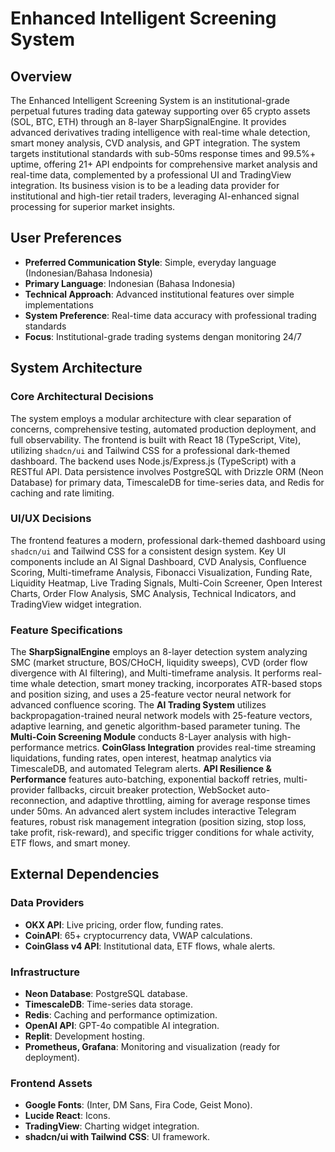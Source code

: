# Enhanced Intelligent Screening System

## Overview
The Enhanced Intelligent Screening System is an institutional-grade perpetual futures trading data gateway supporting over 65 crypto assets (SOL, BTC, ETH) through an 8-layer SharpSignalEngine. It provides advanced derivatives trading intelligence with real-time whale detection, smart money analysis, CVD analysis, and GPT integration. The system targets institutional standards with sub-50ms response times and 99.5%+ uptime, offering 21+ API endpoints for comprehensive market analysis and real-time data, complemented by a professional UI and TradingView integration. Its business vision is to be a leading data provider for institutional and high-tier retail traders, leveraging AI-enhanced signal processing for superior market insights.

## User Preferences
- **Preferred Communication Style**: Simple, everyday language (Indonesian/Bahasa Indonesia)
- **Primary Language**: Indonesian (Bahasa Indonesia)  
- **Technical Approach**: Advanced institutional features over simple implementations
- **System Preference**: Real-time data accuracy with professional trading standards
- **Focus**: Institutional-grade trading systems dengan monitoring 24/7

## System Architecture

### Core Architectural Decisions
The system employs a modular architecture with clear separation of concerns, comprehensive testing, automated production deployment, and full observability. The frontend is built with React 18 (TypeScript, Vite), utilizing `shadcn/ui` and Tailwind CSS for a professional dark-themed dashboard. The backend uses Node.js/Express.js (TypeScript) with a RESTful API. Data persistence involves PostgreSQL with Drizzle ORM (Neon Database) for primary data, TimescaleDB for time-series data, and Redis for caching and rate limiting.

### UI/UX Decisions
The frontend features a modern, professional dark-themed dashboard using `shadcn/ui` and Tailwind CSS for a consistent design system. Key UI components include an AI Signal Dashboard, CVD Analysis, Confluence Scoring, Multi-timeframe Analysis, Fibonacci Visualization, Funding Rate, Liquidity Heatmap, Live Trading Signals, Multi-Coin Screener, Open Interest Charts, Order Flow Analysis, SMC Analysis, Technical Indicators, and TradingView widget integration.

### Feature Specifications
The **SharpSignalEngine** employs an 8-layer detection system analyzing SMC (market structure, BOS/CHoCH, liquidity sweeps), CVD (order flow divergence with AI filtering), and Multi-timeframe analysis. It performs real-time whale detection, smart money tracking, incorporates ATR-based stops and position sizing, and uses a 25-feature vector neural network for advanced confluence scoring. The **AI Trading System** utilizes backpropagation-trained neural network models with 25-feature vectors, adaptive learning, and genetic algorithm-based parameter tuning. The **Multi-Coin Screening Module** conducts 8-Layer analysis with high-performance metrics. **CoinGlass Integration** provides real-time streaming liquidations, funding rates, open interest, heatmap analytics via TimescaleDB, and automated Telegram alerts. **API Resilience & Performance** features auto-batching, exponential backoff retries, multi-provider fallbacks, circuit breaker protection, WebSocket auto-reconnection, and adaptive throttling, aiming for average response times under 50ms. An advanced alert system includes interactive Telegram features, robust risk management integration (position sizing, stop loss, take profit, risk-reward), and specific trigger conditions for whale activity, ETF flows, and smart money.

## External Dependencies

### Data Providers
- **OKX API**: Live pricing, order flow, funding rates.
- **CoinAPI**: 65+ cryptocurrency data, VWAP calculations.
- **CoinGlass v4 API**: Institutional data, ETF flows, whale alerts.

### Infrastructure
- **Neon Database**: PostgreSQL database.
- **TimescaleDB**: Time-series data storage.
- **Redis**: Caching and performance optimization.
- **OpenAI API**: GPT-4o compatible AI integration.
- **Replit**: Development hosting.
- **Prometheus, Grafana**: Monitoring and visualization (ready for deployment).

### Frontend Assets
- **Google Fonts**: (Inter, DM Sans, Fira Code, Geist Mono).
- **Lucide React**: Icons.
- **TradingView**: Charting widget integration.
- **shadcn/ui with Tailwind CSS**: UI framework.
